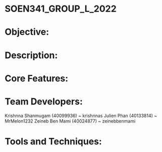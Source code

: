 # SOEN341_GROUP_L_2022

# Objective:

# Description:

# Core Features:

# Team Developers:

Krishnna Shanmugam (40099936) ~ krishnnas
Julien Phan (40133814) ~ MrMelon1232
Zeineb Ben Mami (40024877) ~ zeinebbenmami

# Tools and Techniques:



